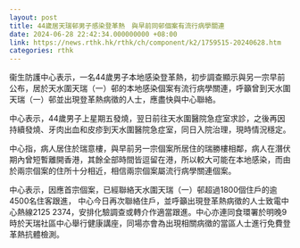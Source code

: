 ```yaml
---
layout: post
title: 44歲居天瑞邨男子感染登革熱　與早前同邨個案有流行病學關連
date: 2024-06-28 22:42:34.000000000 +08:00
link: https://news.rthk.hk/rthk/ch/component/k2/1759515-20240628.htm
categories: rthk
---
```


衞生防護中心表示，一名44歲男子本地感染登革熱，初步調查顯示與另一宗早前公布，居於天水圍天瑞（一）邨的本地感染個案有流行病學關連，呼籲曾到天水圍天瑞（一）邨並出現登革熱病徵的人士，應盡快與中心聯絡。

中心表示，44歲男子上星期五發燒，翌日前往天水圍醫院急症室求診，之後再因持續發燒、牙肉出血和皮疹到天水圍醫院急症室，同日入院治理，現時情況穩定。

中心指，病人居住於瑞意樓，與早前另一宗個案所居住的瑞勝樓相鄰，病人在潛伏期內曾短暫離開香港，其餘全部時間皆逗留在港，所以較大可能在本地感染，而由於兩宗個案的住所十分相近，相信兩宗個案屬流行病學關連個案。

中心表示，因應首宗個案，已經聯絡天水圍天瑞（一）邨超過1800個住戶的逾4500名住客跟進， 中心今日再次聯絡住戶，並呼籲出現登革熱病徵的人士致電中心熱線2125 2374，安排化驗調查或轉介作適當跟進。中心亦連同食環署於明晚9時於天瑞社區中心舉行健康講座，同場亦會為出現相關病徵的當區人士進行免費登革熱抗體檢測。
